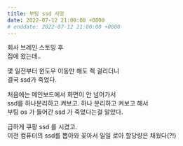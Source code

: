 ```yaml
---
title: 부팅 ssd 사망
date: 2022-07-12 21:00:00 +0800
# enddate: 2022-07-12 21:00:00 +0800
---
```


회사 브레인 스토밍 후  
집에 왔는데..

몇 일전부터 윈도우 이동만 해도 렉 걸리더니  
결국 ssd가 죽었다.

처음에는 메인보드에서 화면이 안 넘어가서  
ssd를 하나분리하고 켜보고. 하나 분리하고 켜보고 해서  
부팅 os 가 들어간 ssd 가 죽었다는걸 알았다.

급하게 쿠팡 ssd 를 시켰고.  
이전 컴퓨터의 ssd를 뽑아와 꽂아서 일일 로아 할당량은 채웠다(?!)
